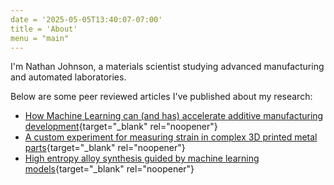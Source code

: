 ```yaml
---
date = '2025-05-05T13:40:07-07:00'
title = 'About'
menu = "main"
---
```


I'm Nathan Johnson, a materials scientist studying advanced manufacturing and automated laboratories.

Below are some peer reviewed articles I've published about my research:

- [How Machine Learning can (and has) accelerate additive manufacturing development](/papers/MLAM.pdf){target="_blank" rel="noopener"}
- [A custom experiment for measuring strain in complex 3D printed metal parts](/papers/trusses.pdf){target="_blank" rel="noopener"}
- [High entropy alloy synthesis guided by machine learning models](/papers/ALthinfilm.pdf){target="_blank" rel="noopener"}
